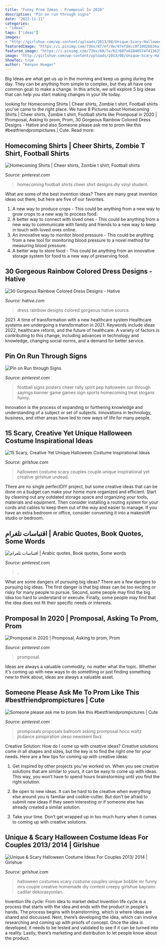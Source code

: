 ```yaml
---
title: "Funny Prom Ideas : Promposal In 2020"
description: "Pin on run through signs"
date: "2022-11-11"
categories:
- "ideas"
tags: ["ideas"]
images:
- "http://girlshue.com/wp-content/uploads/2013/08/Unique-Scary-Halloween-Costume-Ideas-For-Couples-2013-2014-6.jpg"
featuredImage: "https://i.pinimg.com/736x/87/ef/de/87efdecc0f10d2b634a1549d307540bb.jpg"
featured_image: "https://i.pinimg.com/736x/60/7e/62/607e62846574f41362589da9b81dc9a7.jpg"
image: "http://girlshue.com/wp-content/uploads/2013/08/Unique-Scary-Halloween-Costume-Ideas-For-Couples-2013-2014-6.jpg"
ShowToc: true
author: "Kenyon Hoeger"
---
```



Big Ideas are what get us up in the morning and keep us going during the day. They can be anything from simple to complex, but they all have one common goal: to make a change. In this article, we will explore 5 big ideas that can help you start making changes in your life today.

	

		
looking for Homecoming Shirts | Cheer shirts, Zombie t shirt, Football shirts you've came to the right place. We have 8 Pictures about Homecoming Shirts | Cheer shirts, Zombie t shirt, Football shirts like Promposal in 2020 | Promposal, Asking to prom, Prom, 30 Gorgeous Rainbow Colored Dress Designs - Hative and also Someone please ask me to prom like this #bestfriendprompictures | Cute. Read more:
		
    
## Homecoming Shirts | Cheer Shirts, Zombie T Shirt, Football Shirts

<img loading=lazy src="https://i.pinimg.com/736x/be/8e/0b/be8e0b9668580c690c3a601edd2f0476--cheer-shirts-football-shirts.jpg" onerror="this.onerror=null;this.src='https://tse4.mm.bing.net/th?id=OIP.5E6DUC-VnqWsAbPE4kjEywHaJ3&amp;pid=15.1';" alt="Homecoming Shirts | Cheer shirts, Zombie t shirt, Football shirts">

_Source: pinterest.com_

>homecoming football shirts cheer shirt designs diy vinyl student. 

	

What are some of the best invention ideas?
There are many great invention ideas out there, but here are five of our favorites. 
1. A new way to produce crops - This could be anything from a new way to grow crops to a new way to process food. 
2. A better way to connect with loved ones - This could be anything from a new way to communicate with family and friends to a new way to keep in touch with loved ones online. 
3. An innovative way to monitor blood pressure - This could be anything from a new tool for monitoring blood pressure to a novel method for measuring blood pressure. 
4. A better way to store food - This could be anything from an innovative storage system for food to a new way of preserving food. 

    
## 30 Gorgeous Rainbow Colored Dress Designs - Hative

<img loading=lazy src="https://hative.com/wp-content/uploads/2014/10/rainbow-colored-dress/2-rainbow-colored-dress-designs.jpg" onerror="this.onerror=null;this.src='https://tse2.mm.bing.net/th?id=OIP.O1xh39cyaoTDtLrbhLdlQwHaLI&amp;pid=15.1';" alt="30 Gorgeous Rainbow Colored Dress Designs - Hative">

_Source: hative.com_

>dress rainbow designs colored gorgeous hative source. 

	

2021: A time of transformation with a new healthcare system
Healthcare systems are undergoing a transformation in 2021. Keywords include ideas 2022, healthcare reform, and the future of healthcare. A variety of factors is contributing to this change, including advances in technology and knowledge, changing social norms, and a demand for better service.

    
## Pin On Run Through Signs

<img loading=lazy src="https://i.pinimg.com/736x/92/ae/86/92ae865fbc609970a01647c018a3fb60.jpg" onerror="this.onerror=null;this.src='https://tse3.mm.bing.net/th?id=OIP.cIH30AsiHDi7kasRve9ufQHaNJ&amp;pid=15.1';" alt="Pin on Run through Signs">

_Source: pinterest.com_

>football signs posters cheer rally spirit pep halloween run through sayings banner game games sign sports homecoming treat slogans funny. 

	

Innovation is the process of expanding or furthering knowledge and understanding of a subject or set of subjects. Innovations in technology, business, and other areas have led to new ways of life for many people.

    
## 15 Scary, Creative Yet Unique Halloween Costume Inspirational Ideas

<img loading=lazy src="https://www.girlshue.com/wp-content/uploads/2016/07/unnamed-file-3228.jpg" onerror="this.onerror=null;this.src='https://tse3.mm.bing.net/th?id=OIP.LHyanzV2qYcHzfRHpX83SwHaKW&amp;pid=15.1';" alt="15 Scary, Creative Yet Unique Halloween Costume Inspirational Ideas">

_Source: girlshue.com_

>halloween costume scary couples couple unique inspirational yet creative girlshue undead. 

	

There are no single perfectDIY project, but some creative ideas that can be done on a budget can make your home more organized and efficient. Start by cleaning out any outdated storage space and organizing your tools, materials and equipment. Then consider installing a routing system for your cords and cables to keep them out of the way and easier to manage. If you have an extra bedroom or office, consider converting it into a makeshift studio or bedroom.

    
## اقتباسات تلغرام | Arabic Quotes, Book Quotes, Some Words

<img loading=lazy src="https://i.pinimg.com/736x/ca/2e/9d/ca2e9d218951b7970c010edfaaae249f.jpg" onerror="this.onerror=null;this.src='https://tse4.mm.bing.net/th?id=OIP.cx3uRxJWr52267aV8OiSxwHaNL&amp;pid=15.1';" alt="اقتباسات تلغرام | Arabic quotes, Book quotes, Some words">

_Source: pinterest.com_

>. 

	

What are some dangers of pursuing big ideas?
There are a few dangers to pursuing big ideas. The first danger is that big ideas can be too exciting or risky for many people to pursue. Second, some people may find the big idea too hard to understand or execute. Finally, some people may find that the idea does not fit their specific needs or interests.

    
## Promposal In 2020 | Promposal, Asking To Prom, Prom

<img loading=lazy src="https://i.pinimg.com/736x/60/7e/62/607e62846574f41362589da9b81dc9a7.jpg" onerror="this.onerror=null;this.src='https://tse2.mm.bing.net/th?id=OIP.91qs7iuCmaHGp4E0r2HDAwHaJ3&amp;pid=15.1';" alt="Promposal in 2020 | Promposal, Asking to prom, Prom">

_Source: pinterest.com_

>promposal. 

	

Ideas are always a valuable commodity, no matter what the topic. Whether it's coming up with new ways to do something or just finding something new to think about, ideas are always a valuable asset.

    
## Someone Please Ask Me To Prom Like This #bestfriendprompictures | Cute

<img loading=lazy src="https://i.pinimg.com/736x/87/ef/de/87efdecc0f10d2b634a1549d307540bb.jpg" onerror="this.onerror=null;this.src='https://tse1.mm.bing.net/th?id=OIP.5LHpTCyCfWhVtEQz71gR5gHaMZ&amp;pid=15.1';" alt="Someone please ask me to prom like this #bestfriendprompictures | Cute">

_Source: pinterest.com_

>promposals proposals ballroom asking promposal hoco waltz jlcdance pinspiration uleso newskeni favz. 

	

Creative Solution: How do I come up with creative ideas?
Creative solutions come in all shapes and sizes, but the key is to find the right one for your needs. Here are a few tips for coming up with creative ideas:
1. Get inspired by other projects you’ve worked on. When you see creative solutions that are similar to yours, it can be easy to come up with ideas. This way, you won’t have to spend hours brainstorming until you find the right solution.

2. Be open to new ideas. It can be hard to be creative when everything else around you is familiar and cookie-cutter. But don’t be afraid to submit new ideas if they seem interesting or if someone else has already created a similar solution.

3. Take your time. Don’t get wrapped up in too much hurry when it comes to coming up with creative solutions.

    
## Unique &amp; Scary Halloween Costume Ideas For Couples 2013/ 2014 | Girlshue

<img loading=lazy src="http://girlshue.com/wp-content/uploads/2013/08/Unique-Scary-Halloween-Costume-Ideas-For-Couples-2013-2014-6.jpg" onerror="this.onerror=null;this.src='https://tse3.mm.bing.net/th?id=OIP.0122QhlXkozUMcLIq4cRpwHaKm&amp;pid=15.1';" alt="Unique &amp; Scary Halloween Costume Ideas For Couples 2013/ 2014 | Girlshue">

_Source: girlshue.com_

>halloween costumes scary costume couples unique bobble mr funny mrs couple creative homemade diy contest creepy girlshue bayramı cadılar dekorasyonları. 

	

Invention life cycle: From idea to market debut
Invention life cycle is a process that starts with the idea and ends with the product in people's hands. The process begins with brainstorming, which is where ideas are shared and discussed. Next, there’s developing the idea, which can involve researching and coming up with proofs of concept. Once the idea is developed, it needs to be tested and validated to see if it can be turned into a reality. Lastly, there’s marketing and distribution to let people know about the product.

